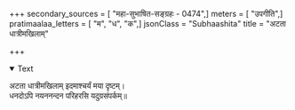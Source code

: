 +++
secondary_sources = [ "महा-सुभाषित-सङ्ग्रहः - 0474",]
meters = [ "उपगीति",]
pratimaalaa_letters = [ "म", "ध", "क",]
jsonClass = "Subhaashita"
title = "अटता धात्रीमखिलाम्"

+++

<details open><summary>Text</summary>

अटता धात्रीमखिलाम् इदमाश्चर्यं मया दृष्टम्।  
धनदोऽपि नयननन्दन परिहरसि यदुग्रसंपर्कम्॥
</details>
